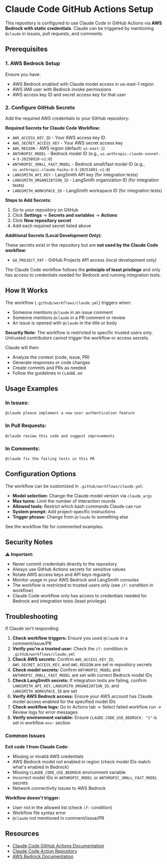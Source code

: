 # Claude Code GitHub Actions Setup

This repository is configured to use Claude Code in GitHub Actions via **AWS Bedrock with static credentials**. Claude can be triggered by mentioning `@claude` in issues, pull requests, and comments.

## Prerequisites

### 1. AWS Bedrock Setup

Ensure you have:
- AWS Bedrock enabled with Claude model access in us-east-1 region
- AWS IAM user with Bedrock invoke permissions
- AWS access key ID and secret access key for that user

### 2. Configure GitHub Secrets

Add the required AWS credentials to your GitHub repository:

**Required Secrets for Claude Code Workflow:**
- `AWS_ACCESS_KEY_ID` - Your AWS access key ID
- `AWS_SECRET_ACCESS_KEY` - Your AWS secret access key
- `AWS_REGION` - AWS region (default: `us-east-1`)
- `ANTHROPIC_MODEL` - Bedrock model ID (e.g., `us.anthropic.claude-sonnet-4-5-20250929-v1:0`)
- `ANTHROPIC_SMALL_FAST_MODEL` - Bedrock small/fast model ID (e.g., `us.anthropic.claude-haiku-4-5-20251001-v1:0`)
- `LANGSMITH_API_KEY` - LangSmith API key (for integration tests)
- `LANGSMITH_ORGANIZATION_ID` - LangSmith organization ID (for integration tests)
- `LANGSMITH_WORKSPACE_ID` - LangSmith workspace ID (for integration tests)

**Steps to Add Secrets:**

1. Go to your repository on GitHub
2. Click **Settings** → **Secrets and variables** → **Actions**
3. Click **New repository secret**
4. Add each required secret listed above

**Additional Secrets (Local Development Only):**

These secrets exist in the repository but are **not used by the Claude Code workflow**:
- `GH_PROJECT_PAT` - GitHub Projects API access (local development only)

The Claude Code workflow follows the **principle of least privilege** and only has access to credentials needed for Bedrock and running integration tests.

## How It Works

The workflow (`.github/workflows/claude.yml`) triggers when:

- Someone mentions `@claude` in an issue comment
- Someone mentions `@claude` in a PR comment or review
- An issue is opened with `@claude` in the title or body

**Security Note:** The workflow is restricted to specific trusted users only. Untrusted contributors cannot trigger the workflow or access secrets.

Claude will then:
- Analyze the context (code, issue, PR)
- Generate responses or code changes
- Create commits and PRs as needed
- Follow the guidelines in `CLAUDE.md`

## Usage Examples

### In Issues:
```
@claude please implement a new user authentication feature
```

### In Pull Requests:
```
@claude review this code and suggest improvements
```

### In Comments:
```
@claude fix the failing tests in this PR
```

## Configuration Options

The workflow can be customized in `.github/workflows/claude.yml`:

- **Model selection:** Change the Claude model version via `claude_args`
- **Max turns:** Limit the number of interaction rounds
- **Allowed tools:** Restrict which bash commands Claude can run
- **System prompt:** Add project-specific instructions
- **Trigger phrase:** Change from `@claude` to something else

See the workflow file for commented examples.

## Security Notes

⚠️ **Important:**
- Never commit credentials directly to the repository
- Always use GitHub Actions secrets for sensitive values
- Rotate AWS access keys and API keys regularly
- Monitor usage in your AWS Bedrock and LangSmith consoles
- The workflow is restricted to trusted users only (see `if:` condition in workflow)
- Claude Code workflow only has access to credentials needed for Bedrock and integration tests (least privilege)

## Troubleshooting

If Claude isn't responding:

1. **Check workflow triggers:** Ensure you used `@claude` in a comment/issue/PR
2. **Verify you're a trusted user:** Check the `if:` condition in `.github/workflows/claude.yml`
3. **Check AWS secrets:** Confirm `AWS_ACCESS_KEY_ID`, `AWS_SECRET_ACCESS_KEY`, and `AWS_REGION` are set in repository secrets
4. **Check model secrets:** Confirm `ANTHROPIC_MODEL` and `ANTHROPIC_SMALL_FAST_MODEL` are set with correct Bedrock model IDs
5. **Check LangSmith secrets:** If integration tests are failing, confirm `LANGSMITH_API_KEY`, `LANGSMITH_ORGANIZATION_ID`, and `LANGSMITH_WORKSPACE_ID` are set
6. **Verify AWS Bedrock access:** Ensure your AWS account has Claude model access enabled for the specified model IDs
7. **Check workflow logs:** Go to Actions tab → Select failed workflow run → Review logs for error messages
8. **Verify environment variable:** Ensure `CLAUDE_CODE_USE_BEDROCK: "1"` is set in workflow `env:` section

### Common Issues

**Exit code 1 from Claude Code:**
- Missing or invalid AWS credentials
- AWS Bedrock model not enabled in region (check model IDs match what's enabled in Bedrock)
- Missing `CLAUDE_CODE_USE_BEDROCK` environment variable
- Incorrect model IDs in `ANTHROPIC_MODEL` or `ANTHROPIC_SMALL_FAST_MODEL` secrets
- Network connectivity issues to AWS Bedrock

**Workflow doesn't trigger:**
- User not in the allowed list (check `if:` condition)
- Workflow file syntax error
- `@claude` not mentioned in comment/issue/PR

## Resources

- [Claude Code GitHub Actions Documentation](https://docs.claude.com/en/docs/claude-code/github-actions)
- [Claude Code Action Repository](https://github.com/anthropics/claude-code-action)
- [AWS Bedrock Documentation](https://docs.aws.amazon.com/bedrock/)
